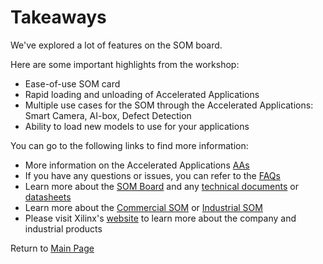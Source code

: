 # Takeaways
We've explored a lot of features on the SOM board.

Here are some important highlights from the workshop:

 - Ease-of-use SOM card
 - Rapid loading and unloading of Accelerated Applications
 - Multiple use cases for the SOM through the Accelerated Applications: Smart Camera, AI-box, Defect Detection
 - Ability to load new models to use for your applications
 
You can go to the following links to find more information:

 - More information on the Accelerated Applications [AAs](https://github.com/Xilinx/Xilinx_KV260_Workshop/blob/main/Accelerated%20Applications.md)
 - If you have any questions or issues, you can refer to the [FAQs](https://github.com/Xilinx/Xilinx_KV260_Workshop/blob/main/FAQ.md)
 - Learn more about the [SOM Board](https://www.xilinx.com/products/som/kria.html) and any [technical documents](https://www.xilinx.com/products/som/kria/kv260-vision-starter-kit.html#documentation) or [datasheets](https://www.xilinx.com/support/documentation/data_sheets/ds986-kv260-starter-kit.pdf)
 - Learn more about the [Commercial SOM](https://www.xilinx.com/products/som/kria/k26c-commercial.html) or [Industrial SOM](https://www.xilinx.com/products/som/kria/k26i-industrial.html)
 - Please visit Xilinx's [website](https://www.xilinx.com/about/company-overview.html) to learn more about the company and industrial products
 
Return to [Main Page](https://github.com/Xilinx/Xilinx_KV260_Workshop)
